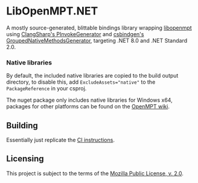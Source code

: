 LibOpenMPT.NET
==============
A mostly source-generated, blittable bindings library wrapping [libopenmpt](https://github.com/OpenMPT/openmpt) using [ClangSharp's PInvokeGenerator](https://github.com/dotnet/ClangSharp#Generating-Bindings) and [csbindgen's GroupedNativeMethodsGenerator](https://github.com/Cysharp/csbindgen#grouping-extension-methods), targeting .NET 8.0 and .NET Standard 2.0.

### Native libraries
By default, the included native libraries are copied to the build output directory, to disable this, add `ExcludeAssets="native"` to the `PackageReference` in your csproj.

The nuget package only includes native libraries for Windows x64, packages for other platforms can be found on the [OpenMPT wiki](https://wiki.openmpt.org/Libopenmpt#Distribution_packages).


Building
--------
Essentially just replicate the [CI instructions](.github/workflows/ci.yml).


Licensing
---------
This project is subject to the terms of the [Mozilla Public License, v. 2.0](./LICENSE).
